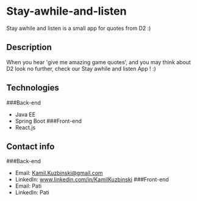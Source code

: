 # Stay-awhile-and-listen
Stay awhile and listen is a small app for quotes from D2 :)

## Description
When you hear 'give me amazing game quotes', and you may think about D2 look no further, check our
Stay awhile and listen App ! :)

## Technologies
###Back-end
- Java EE
- Spring Boot
###Front-end
- React.js

## Contact info
###Back-end
- Email: <Kamil.Kuzbinski@gmail.com>
- LinkedIn: www.linkedin.com/in/KamilKuzbinski
###Front-end
- Email: Pati
- LinkedIn: Pati